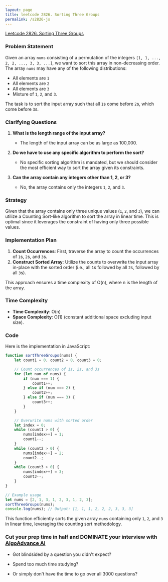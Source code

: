```yaml
---
layout: page
title: leetcode 2826. Sorting Three Groups
permalink: /s2826-js
---
```

[Leetcode 2826. Sorting Three Groups](https://algoadvance.github.io/algoadvance/l2826)
### Problem Statement

Given an array `nums` consisting of a permutation of the integers `[1, 1, ..., 2, 2, ..., 3, 3, ...]`, we want to sort this array in non-decreasing order. The array `nums` may have any of the following distributions:
- All elements are `1`
- All elements are `2`
- All elements are `3`
- Mixture of `1`, `2`, and `3`.

The task is to sort the input array such that all `1`s come before `2`s, which come before `3`s.

### Clarifying Questions

1. **What is the length range of the input array?**
   - The length of the input array can be as large as 100,000.

2. **Do we have to use any specific algorithm to perform the sort?**
   - No specific sorting algorithm is mandated, but we should consider the most efficient way to sort the array given its constraints.

3. **Can the array contain any integers other than 1, 2, or 3?**
   - No, the array contains only the integers `1`, `2`, and `3`.

### Strategy

Given that the array contains only three unique values (`1`, `2`, and `3`), we can utilize a Counting Sort-like algorithm to sort the array in linear time. This is optimal since it leverages the constraint of having only three possible values.

### Implementation Plan

1. **Count Occurrences**: First, traverse the array to count the occurrences of `1`s, `2`s, and `3`s.
2. **Construct Sorted Array**: Utilize the counts to overwrite the input array in-place with the sorted order (i.e., all `1`s followed by all `2`s, followed by all `3`s).

This approach ensures a time complexity of O(n), where n is the length of the array.

### Time Complexity

- **Time Complexity**: O(n)
- **Space Complexity**: O(1) (constant additional space excluding input size).

### Code

Here is the implementation in JavaScript:

```javascript
function sortThreeGroups(nums) {
    let count1 = 0, count2 = 0, count3 = 0;

    // Count occurrences of 1s, 2s, and 3s
    for (let num of nums) {
        if (num === 1) {
            count1++;
        } else if (num === 2) {
            count2++;
        } else if (num === 3) {
            count3++;
        }
    }

    // Overwrite nums with sorted order
    let index = 0;
    while (count1 > 0) {
        nums[index++] = 1;
        count1--;
    }
    while (count2 > 0) {
        nums[index++] = 2;
        count2--;
    }
    while (count3 > 0) {
        nums[index++] = 3;
        count3--;
    }
}

// Example usage
let nums = [2, 1, 3, 1, 2, 3, 1, 2, 3];
sortThreeGroups(nums);
console.log(nums); // Output: [1, 1, 1, 2, 2, 2, 3, 3, 3]
```

This function efficiently sorts the given array `nums` containing only `1`, `2`, and `3` in linear time, leveraging the counting sort methodology.


### Cut your prep time in half and DOMINATE your interview with [AlgoAdvance AI](https://algoAdvance.com)

- Got blindsided by a question you didn't expect?

- Spend too much time studying?

- Or simply don't have the time to go over all 3000 questions?

